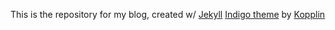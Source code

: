This is the repository for my blog, created w/ <a class="link" href="https://github.com/jekyll/">Jekyll</a> 
<a class="link" href="https://github.com/sergiokopplin/indigo">Indigo theme</a> by <a class="link" href="https://github.com/sergiokopplin/indigo">Kopplin</a>
    
